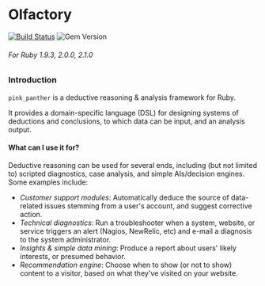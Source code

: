 Olfactory
==========

[![Build Status](https://travis-ci.org/delner/pink_panther.svg?branch=master)](https://travis-ci.org/delner/pink_panther) ![Gem Version](https://badge.fury.io/rb/pink_panther.svg)
###### *For Ruby 1.9.3, 2.0.0, 2.1.0*

### Introduction

`pink_panther` is a deductive reasoning & analysis framework for Ruby.

It provides a domain-specific language (DSL) for designing systems of deductions and conclusions, to which data can be input, and an analysis output.

#### What can I use it for?

Deductive reasoning can be used for several ends, including (but not limited to) scripted diagnostics, case analysis, and simple AIs/decision engines. Some examples include:

 - *Customer support modules*: Automatically deduce the source of data-related issues stemming from a user's account, and suggest corrective action.
 - *Technical diagnostics*: Run a troubleshooter when a system, website, or service triggers an alert (Nagios, NewRelic, etc) and e-mail a diagnosis to the system administrator.
 - *Insights & simple data mining*: Produce a report about users' likely interests, or presumed behavior.
 - *Recommendation engine*: Choose when to show (or not to show) content to a visitor, based on what they've visited on your website.